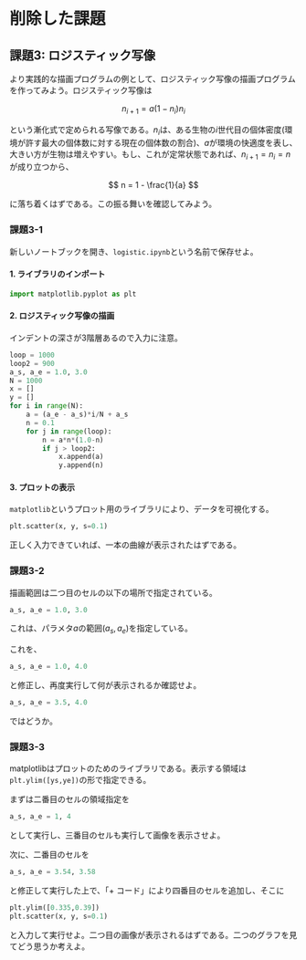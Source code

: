 # 削除した課題

## 課題3: ロジスティック写像

より実践的な描画プログラムの例として、ロジスティック写像の描画プログラムを作ってみよう。ロジスティック写像は

$$
n_{i+1} = a (1- n_i) n_i
$$

という漸化式で定められる写像である。$n_i$は、ある生物の$i$世代目の個体密度(環境が許す最大の個体数に対する現在の個体数の割合)、$a$が環境の快適度を表し、大きい方が生物は増えやすい。もし、これが定常状態であれば、$n_{i+1} = n_i = n$が成り立つから、

$$
n = 1 - \frac{1}{a}
$$

に落ち着くはずである。この振る舞いを確認してみよう。

### 課題3-1

新しいノートブックを開き、`logistic.ipynb`という名前で保存せよ。

#### 1. ライブラリのインポート

```py
import matplotlib.pyplot as plt
```

#### 2. ロジスティック写像の描画

インデントの深さが3階層あるので入力に注意。

```py
loop = 1000
loop2 = 900
a_s, a_e = 1.0, 3.0
N = 1000
x = []
y = []
for i in range(N):
    a = (a_e - a_s)*i/N + a_s
    n = 0.1
    for j in range(loop):
        n = a*n*(1.0-n)
        if j > loop2:
            x.append(a)
            y.append(n)
```

#### 3. プロットの表示

`matplotlib`というプロット用のライブラリにより、データを可視化する。

```py
plt.scatter(x, y, s=0.1)
```

正しく入力できていれば、一本の曲線が表示されたはずである。

### 課題3-2

描画範囲は二つ目のセルの以下の場所で指定されている。

```py
a_s, a_e = 1.0, 3.0
```

これは、パラメタ$a$の範囲$(a_s, a_e)$を指定している。

これを、

```py
a_s, a_e = 1.0, 4.0
```

と修正し、再度実行して何が表示されるか確認せよ。

```py
a_s, a_e = 3.5, 4.0
```

ではどうか。

### 課題3-3

matplotlibはプロットのためのライブラリである。表示する領域は`plt.ylim([ys,ye])`の形で指定できる。

まずは二番目のセルの領域指定を

```py
a_s, a_e = 1, 4
```

として実行し、三番目のセルも実行して画像を表示させよ。

次に、二番目のセルを

```py
a_s, a_e = 3.54, 3.58
```

と修正して実行した上で、「+ コード」により四番目のセルを追加し、そこに

```py
plt.ylim([0.335,0.39])
plt.scatter(x, y, s=0.1)
```

と入力して実行せよ。二つ目の画像が表示されるはずである。二つのグラフを見てどう思うか考えよ。
